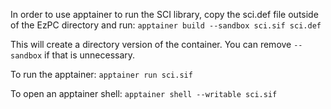 In order to use apptainer to run the SCI library, copy the sci.def file outside
of the EzPC directory and run: `apptainer build --sandbox sci.sif sci.def`

This will create a directory version of the container. You can remove `--sandbox`
if that is unnecessary.

To run the apptainer: `apptainer run sci.sif`

To open an apptainer shell: `apptainer shell --writable sci.sif`

